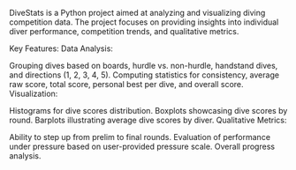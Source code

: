 DiveStats is a Python project aimed at analyzing and visualizing diving competition data. The project focuses on providing insights into individual diver performance, competition trends, and qualitative metrics.

Key Features:
Data Analysis:

Grouping dives based on boards, hurdle vs. non-hurdle, handstand dives, and directions (1, 2, 3, 4, 5).
Computing statistics for consistency, average raw score, total score, personal best per dive, and overall score.
Visualization:

Histograms for dive scores distribution.
Boxplots showcasing dive scores by round.
Barplots illustrating average dive scores by diver.
Qualitative Metrics:

Ability to step up from prelim to final rounds.
Evaluation of performance under pressure based on user-provided pressure scale.
Overall progress analysis.
